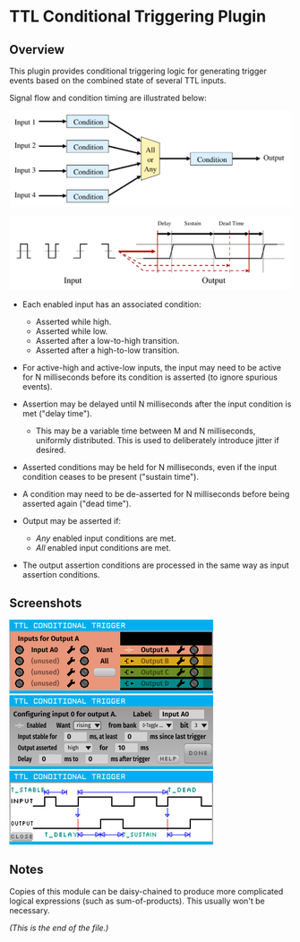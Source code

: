 # TTL Conditional Triggering Plugin

## Overview

This plugin provides conditional triggering logic for generating trigger
events based on the combined state of several TTL inputs.

Signal flow and condition timing are illustrated below:

![Signal Flow](./Auxiliary/signal-flow.png)

![Condition Timing](./Auxiliary/signal-timing.png)

* Each enabled input has an associated condition:

  * Asserted while high.
  * Asserted while low.
  * Asserted after a low-to-high transition.
  * Asserted after a high-to-low transition.

* For active-high and active-low inputs, the input may need to be active for
N milliseconds before its condition is asserted (to ignore spurious events).

* Assertion may be delayed until N milliseconds after the input condition is
met ("delay time").

  * This may be a variable time between M and N milliseconds, uniformly
distributed. This is used to deliberately introduce jitter if desired.

* Asserted conditions may be held for N milliseconds, even if the input
condition ceases to be present ("sustain time").

* A condition may need to be de-asserted for N milliseconds before being
asserted again ("dead time").

* Output may be asserted if:

  * _Any_ enabled input conditions are met.
  * _All_ enabled input conditions are met.

* The output assertion conditions are processed in the same way as input
assertion conditions.

## Screenshots

![Main Dialog](./Screenshots/20221109-condtrig-main.png)
![Condition Configuration](./Screenshots/20221109-condtrig-config.png)
![Config Help Screen](./Screenshots/20221109-condtrig-helpscreen.png)

## Notes

Copies of this module can be daisy-chained to produce more complicated
logical expressions (such as sum-of-products). This usually won't be
necessary.

_(This is the end of the file.)_
